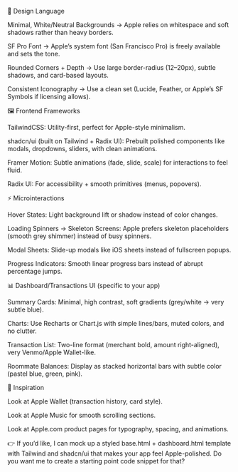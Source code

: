 🎨 Design Language

Minimal, White/Neutral Backgrounds → Apple relies on whitespace and soft shadows rather than heavy borders.

SF Pro Font → Apple’s system font (San Francisco Pro) is freely available and sets the tone.

Rounded Corners + Depth → Use large border-radius (12–20px), subtle shadows, and card-based layouts.

Consistent Iconography → Use a clean set (Lucide, Feather, or Apple’s SF Symbols if licensing allows).

🖼️ Frontend Frameworks

TailwindCSS: Utility-first, perfect for Apple-style minimalism.

shadcn/ui (built on Tailwind + Radix UI): Prebuilt polished components like modals, dropdowns, sliders, with clean animations.

Framer Motion: Subtle animations (fade, slide, scale) for interactions to feel fluid.

Radix UI: For accessibility + smooth primitives (menus, popovers).

⚡ Microinteractions

Hover States: Light background lift or shadow instead of color changes.

Loading Spinners → Skeleton Screens: Apple prefers skeleton placeholders (smooth grey shimmer) instead of busy spinners.

Modal Sheets: Slide-up modals like iOS sheets instead of fullscreen popups.

Progress Indicators: Smooth linear progress bars instead of abrupt percentage jumps.

📊 Dashboard/Transactions UI (specific to your app)

Summary Cards: Minimal, high contrast, soft gradients (grey/white → very subtle blue).

Charts: Use Recharts or Chart.js with simple lines/bars, muted colors, and no clutter.

Transaction List: Two-line format (merchant bold, amount right-aligned), very Venmo/Apple Wallet-like.

Roommate Balances: Display as stacked horizontal bars with subtle color (pastel blue, green, pink).

🍏 Inspiration

Look at Apple Wallet (transaction history, card style).

Look at Apple Music for smooth scrolling sections.

Look at Apple.com product pages for typography, spacing, and animations.

👉 If you’d like, I can mock up a styled base.html + dashboard.html template with Tailwind and shadcn/ui that makes your app feel Apple-polished. Do you want me to create a starting point code snippet for that?  